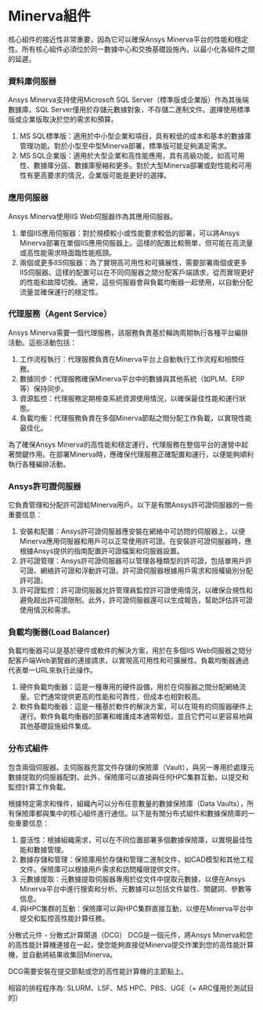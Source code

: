 # Minerva組件

核心組件的接近性非常重要，因為它可以確保Ansys Minerva平台的性能和穩定性。所有核心組件必須位於同一數據中心和交換基礎設施內，以最小化各組件之間的延遲。

### 資料庫伺服器

Ansys Minerva支持使用Microsoft SQL Server（標準版或企業版）作為其後端數據庫。SQL Server僅用於存儲元數據對象，不存儲二進制文件。選擇使用標準版或企業版取決於您的需求和預算。

1. MS SQL標準版：適用於中小型企業和項目，具有較低的成本和基本的數據庫管理功能。對於小型至中型Minerva部署，標準版可能足夠滿足需求。
2. MS SQL企業版：適用於大型企業和高性能應用，具有高級功能，如高可用性、數據庫分區、數據庫壓縮和更多。對於大型Minerva部署或對性能和可用性有更高要求的情況，企業版可能是更好的選擇。

### 應用伺服器

Ansys Minerva使用IIS Web伺服器作為其應用伺服器。

1. 單個IIS應用伺服器：對於規模較小或性能要求較低的部署，可以將Ansys Minerva部署在單個IIS應用伺服器上。這樣的配置比較簡單，但可能在高流量或高性能需求時面臨性能瓶頸。
2. 兩個或更多IIS伺服器：為了實現高可用性和可擴展性，需要部署兩個或更多IIS伺服器。這樣的配置可以在不同伺服器之間分配客戶端請求，從而實現更好的性能和故障切換。通常，這些伺服器會與負載均衡器一起使用，以自動分配流量並確保運行的穩定性。

### 代理服務（Agent Service）

Ansys Minerva需要一個代理服務，該服務負責基於輪詢周期執行各種平台編排活動。這些活動包括：

1. 工作流程執行：代理服務負責在Minerva平台上自動執行工作流程和相關任務。
2. 數據同步：代理服務確保Minerva平台中的數據與其他系統（如PLM、ERP等）保持同步。
3. 資源監控：代理服務定期檢查系統資源使用情況，以確保最佳性能和運行狀態。
4. 負載均衡：代理服務負責在多個Minerva節點之間分配工作負載，以實現性能最佳化。

為了確保Ansys Minerva的高性能和穩定運行，代理服務在整個平台的運營中起著關鍵作用。在部署Minerva時，應確保代理服務正確配置和運行，以便能夠順利執行各種編排活動。

### Ansys許可證伺服器

它負責管理和分配許可證給Minerva用戶。以下是有關Ansys許可證伺服器的一些重要信息：

1. 安裝和配置：Ansys許可證伺服器應安裝在網絡中可訪問的伺服器上，以便Minerva應用伺服器和用戶可以正常使用許可證。在安裝許可證伺服器時，應根據Ansys提供的指南配置許可證檔案和伺服器設置。
2. 許可證管理：Ansys許可證伺服器可以管理各種類型的許可證，包括單用戶許可證、網絡許可證和浮動許可證。許可證伺服器根據用戶需求和授權級別分配許可證。
3. 許可證監控：許可證伺服器允許管理員監控許可證使用情況，以確保合規性和避免超出許可證限制。此外，許可證伺服器還可以生成報告，幫助評估許可證使用情況和需求。

### 負載均衡器(Load Balancer)

負載均衡器可以是基於硬件或軟件的解決方案，用於在多個IIS Web伺服器之間分配客戶端Web瀏覽器的連接請求，以實現高可用性和可擴展性。負載均衡器通過代表單一URL來執行此操作。

1. 硬件負載均衡器：這是一種專用的硬件設備，用於在伺服器之間分配網絡流量。它們通常提供更高的性能和可靠性，但成本也相對較高。
2. 軟件負載均衡器：這是一種基於軟件的解決方案，可以在現有的伺服器硬件上運行。軟件負載均衡器的部署和維護成本通常較低，並且它們可以更容易地與其他基礎設施組件集成。

### 分布式組件

包含兩個伺服器。主伺服器充當文件存儲的保險庫（Vault），與另一專用於處理元數據提取的伺服器配對。此外，保險庫可以直接與任何HPC集群互動，以提交和監控計算工作負載。

根據特定需求和條件，組織內可以分布任意數量的數據保險庫（Data Vaults），所有保險庫都與集中的核心組件進行通信。以下是有關分布式組件和數據保險庫的一些重要信息：

1. 靈活性：根據組織需求，可以在不同位置部署多個數據保險庫，以實現最佳性能和數據管理。
2. 數據存儲和管理：保險庫用於存儲和管理二進制文件，如CAD模型和其他工程文件。保險庫可以根據用戶需求和訪問權限提供文件。
3. 元數據提取：元數據提取伺服器專用於從文件中提取元數據，以便在Ansys Minerva平台中進行搜索和分析。元數據可以包括文件屬性、關鍵詞、參數等信息。
4. 與HPC集群的互動：保險庫可以與HPC集群直接互動，以便在Minerva平台中提交和監控高性能計算任務。

分散式元件 - 分散式計算閘道（DCG） DCG是一個元件，將Ansys Minerva和您的高性能計算機連接在一起，使您能夠直接從Minerva提交作業到您的高性能計算機，並自動將結果收集回Minerva。

DCG需要安裝在提交節點或您的高性能計算機的主節點上。

相容的排程程序為: SLURM、LSF、MS HPC、PBS、UGE（+ ARC僅用於測試目的）
